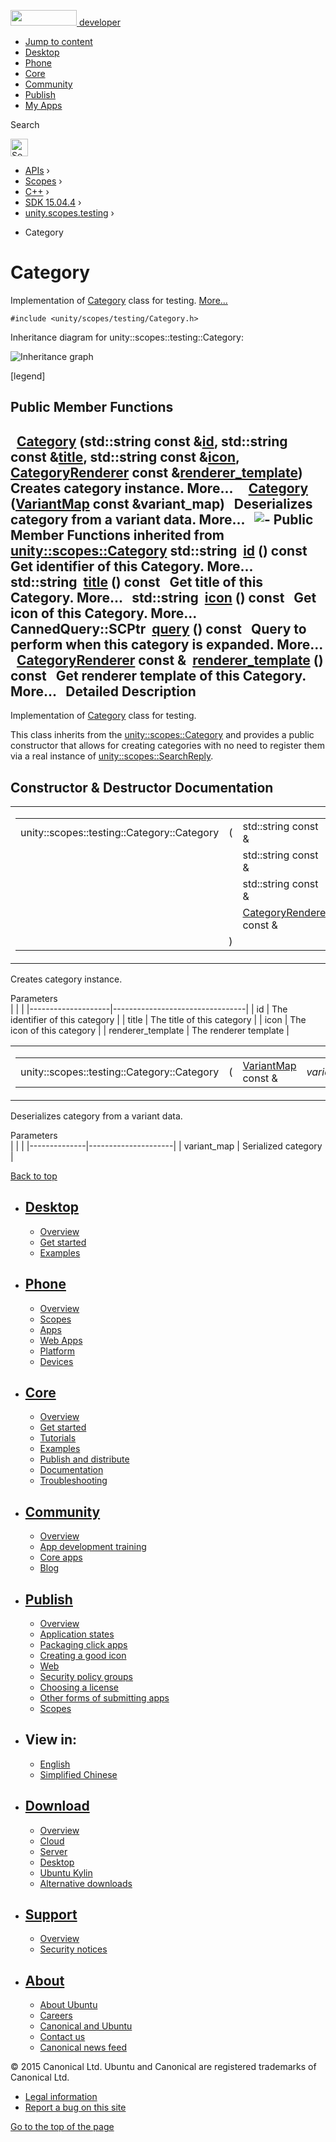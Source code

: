 <a href="https://developer.ubuntu.com/" class="logo-ubuntu"><img src="https://developer.ubuntu.com/assets/sites/ubuntu/latest/u/img/logos/logo-ubuntu-orange.svg" width="106" height="25" /> <span>developer</span></a>

-   [Jump to content](index.html#main-content)
-   [Desktop](https://developer.ubuntu.com/en/desktop/)
-   [Phone](https://developer.ubuntu.com/en/phone/)
-   [Core](https://developer.ubuntu.com/core)
-   [Community](https://developer.ubuntu.com/en/community/)
-   [Publish](https://developer.ubuntu.com/en/publish/)
-   [My Apps](https://myapps.developer.ubuntu.com/)

Search

<img src="https://developer.ubuntu.com/assets/sites/ubuntu/latest/u/img/search-white.svg" alt="Search" height="28" />

-   [APIs](../../../../index.html) ›
-   [Scopes](../../../index.html) ›
-   [C++](../../index.html) ›
-   [SDK 15.04.4](../index.html) ›
-   [unity.scopes.testing](../unity.scopes.testing/index.html) ›

<!-- -->

-   Category

Category
========

Implementation of <a href="index.html" class="el" title="Implementation of Category class for testing. ">Category</a> class for testing. [More...](index.html#details)

`#include <unity/scopes/testing/Category.h>`

Inheritance diagram for unity::scopes::testing::Category:

![Inheritance graph](https://developer.ubuntu.com/static/devportal_uploaded/f8483c25-f0d1-484d-b99a-2232399ee17d-api/scopes/cpp/sdk-15.04.4/unity.scopes.testing.Category/classunity_1_1scopes_1_1testing_1_1_category__inherit__graph.png)

<span class="legend">\[legend\]</span>

<span id="pub-methods"></span> Public Member Functions
------------------------------------------------------

 
<a href="index.html#ac3916483e349d40d917c679fbf3a554e" class="el">Category</a> (std::string const &<a href="../unity.scopes.Category/index.html#aa14a4f95af60187f890ef475d0d8cabe" class="el">id</a>, std::string const &<a href="../unity.scopes.Category/index.html#a6f11a12253de78d61761b49b45951221" class="el">title</a>, std::string const &<a href="../unity.scopes.Category/index.html#acb98bc96e054fcdf787684cc7d0422ca" class="el">icon</a>, <a href="../unity.scopes.CategoryRenderer/index.html" class="el">CategoryRenderer</a> const &<a href="../unity.scopes.Category/index.html#a2668bac76f600a009934faa8b7eeea6d" class="el">renderer_template</a>)
 
Creates category instance. More...
 
 
<a href="index.html#abb48fefd29c1b45b1877ac103a301328" class="el">Category</a> (<a href="../unity.scopes/index.html#ad5d8ccfa11a327fca6f3e4cee11f4c10" class="el">VariantMap</a> const &variant\_map)
 
Deserializes category from a variant data. More...
 
![-](https://developer.ubuntu.com/static/devportal_uploaded/c5d87a1b-9f42-4a4f-9da1-15ff04ecd80e-api/scopes/cpp/sdk-15.04.4/unity.scopes.testing.Category/closed.png) Public Member Functions inherited from <a href="../unity.scopes.Category/index.html" class="el">unity::scopes::Category</a>
std::string 
<a href="../unity.scopes.Category/index.html#aa14a4f95af60187f890ef475d0d8cabe" class="el">id</a> () const
 
Get identifier of this Category. More...
 
std::string 
<a href="../unity.scopes.Category/index.html#a6f11a12253de78d61761b49b45951221" class="el">title</a> () const
 
Get title of this Category. More...
 
std::string 
<a href="../unity.scopes.Category/index.html#acb98bc96e054fcdf787684cc7d0422ca" class="el">icon</a> () const
 
Get icon of this Category. More...
 
CannedQuery::SCPtr 
<a href="../unity.scopes.Category/index.html#a88034923f3493c2cfb5500e7aeae35cc" class="el">query</a> () const
 
Query to perform when this category is expanded. More...
 
<a href="../unity.scopes.CategoryRenderer/index.html" class="el">CategoryRenderer</a> const & 
<a href="../unity.scopes.Category/index.html#a2668bac76f600a009934faa8b7eeea6d" class="el">renderer_template</a> () const
 
Get renderer template of this Category. More...
 
<span id="details"></span>
Detailed Description
--------------------

Implementation of <a href="index.html" class="el" title="Implementation of Category class for testing. ">Category</a> class for testing.

This class inherits from the <a href="../unity.scopes.Category/index.html" class="el" title="A set of related results returned by a scope and displayed within a single pane in the Unity dash...">unity::scopes::Category</a> and provides a public constructor that allows for creating categories with no need to register them via a real instance of <a href="../unity.scopes.SearchReply/index.html" class="el" title="Allows the results of a search query to be sent to the query source. ">unity::scopes::SearchReply</a>.

Constructor & Destructor Documentation
--------------------------------------

<span id="ac3916483e349d40d917c679fbf3a554e" class="anchor"></span>
<table>
<colgroup>
<col width="50%" />
<col width="50%" />
</colgroup>
<tbody>
<tr class="odd">
<td><table>
<tbody>
<tr class="odd">
<td>unity::scopes::testing::Category::Category</td>
<td>(</td>
<td>std::string const &amp; </td>
<td><em>id</em>,</td>
</tr>
<tr class="even">
<td></td>
<td></td>
<td>std::string const &amp; </td>
<td><em>title</em>,</td>
</tr>
<tr class="odd">
<td></td>
<td></td>
<td>std::string const &amp; </td>
<td><em>icon</em>,</td>
</tr>
<tr class="even">
<td></td>
<td></td>
<td><a href="../unity.scopes.CategoryRenderer/index.html" class="el">CategoryRenderer</a> const &amp; </td>
<td><em>renderer_template</em> </td>
</tr>
<tr class="odd">
<td></td>
<td>)</td>
<td></td>
<td></td>
</tr>
</tbody>
</table></td>
<td><span class="mlabels"><span class="mlabel">inline</span></span></td>
</tr>
</tbody>
</table>

Creates category instance.

Parameters  
|                    |                                 |
|--------------------|---------------------------------|
| id                 | The identifier of this category |
| title              | The title of this category      |
| icon               | The icon of this category       |
| renderer\_template | The renderer template           |

<span id="abb48fefd29c1b45b1877ac103a301328" class="anchor"></span>
<table>
<colgroup>
<col width="50%" />
<col width="50%" />
</colgroup>
<tbody>
<tr class="odd">
<td><table>
<tbody>
<tr class="odd">
<td>unity::scopes::testing::Category::Category</td>
<td>(</td>
<td><a href="../unity.scopes/index.html#ad5d8ccfa11a327fca6f3e4cee11f4c10" class="el">VariantMap</a> const &amp; </td>
<td><em>variant_map</em></td>
<td>)</td>
<td></td>
</tr>
</tbody>
</table></td>
<td><span class="mlabels"><span class="mlabel">inline</span></span></td>
</tr>
</tbody>
</table>

Deserializes category from a variant data.

Parameters  
|              |                     |
|--------------|---------------------|
| variant\_map | Serialized category |

[Back to top](index.html#)

-   [Desktop](https://developer.ubuntu.com/en/desktop/)
    ---------------------------------------------------

    -   [Overview](https://developer.ubuntu.com/en/desktop/)
    -   [Get started](http://snapcraft.io/?utm_source=developer.ubuntu.com&utm_medium=devportal&utm_term=snaps%20snapcraft%20desktop&utm_content=menu&utm_campaign=duc_snappers)
    -   [Examples](https://github.com/ubuntu/snappy-playpen)

-   [Phone](https://developer.ubuntu.com/en/phone/)
    -----------------------------------------------

    -   [Overview](https://developer.ubuntu.com/en/phone/)
    -   [Scopes](https://developer.ubuntu.com/en/phone/scopes/)
    -   [Apps](https://developer.ubuntu.com/en/phone/apps/)
    -   [Web Apps](https://developer.ubuntu.com/en/phone/web/)
    -   [Platform](https://developer.ubuntu.com/en/phone/platform/)
    -   [Devices](https://developer.ubuntu.com/en/phone/devices/)

-   [Core](https://developer.ubuntu.com/core)
    -----------------------------------------

    -   [Overview](https://developer.ubuntu.com/core)
    -   [Get started](https://developer.ubuntu.com/core/get-started)
    -   [Tutorials](https://developer.ubuntu.com/core/tutorials)
    -   [Examples](https://developer.ubuntu.com/core/examples)
    -   [Publish and distribute](https://developer.ubuntu.com/core/publish-and-distribute)
    -   [Documentation](https://developer.ubuntu.com/core/documentation)
    -   [Troubleshooting](https://developer.ubuntu.com/core/troubleshooting)

-   [Community](https://developer.ubuntu.com/en/community/)
    -------------------------------------------------------

    -   [Overview](https://developer.ubuntu.com/en/community/)
    -   [App development training](https://developer.ubuntu.com/en/community/training/)
    -   [Core apps](https://developer.ubuntu.com/en/community/core-apps/)
    -   [Blog](https://developer.ubuntu.com/en/community/blog/)

-   [Publish](https://developer.ubuntu.com/en/publish/)
    ---------------------------------------------------

    -   [Overview](https://developer.ubuntu.com/en/publish/)
    -   [Application states](https://developer.ubuntu.com/en/publish/application-states/)
    -   [Packaging click apps](https://developer.ubuntu.com/en/publish/packaging-click-apps/)
    -   [Creating a good icon](https://developer.ubuntu.com/en/publish/creating-a-good-icon/)
    -   [Web](https://developer.ubuntu.com/en/publish/web/)
    -   [Security policy groups](https://developer.ubuntu.com/en/publish/security-policy-groups/)
    -   [Choosing a license](https://developer.ubuntu.com/en/publish/choosing-a-license/)
    -   [Other forms of submitting apps](https://developer.ubuntu.com/en/publish/other-forms-of-submitting-apps/)
    -   [Scopes](https://developer.ubuntu.com/en/publish/scopes/)

-   View in:
    --------

    -   [English](index.html "Change to language: English")
    -   [Simplified Chinese](index.html "Change to language: Simplified Chinese")

-   [Download](http://ubuntu.com/download/)
    ---------------------------------------

    -   [Overview](http://ubuntu.com/download)
    -   [Cloud](http://ubuntu.com/download/cloud)
    -   [Server](http://ubuntu.com/download/server)
    -   [Desktop](http://ubuntu.com/download/desktop)
    -   [Ubuntu Kylin](http://ubuntu.com/download/ubuntu-kylin)
    -   [Alternative downloads](http://ubuntu.com/download/alternative-downloads)

-   [Support](http://ubuntu.com/support/)
    -------------------------------------

    -   [Overview](http://ubuntu.com/support)
    -   [Security notices](http://www.ubuntu.com/usn/)

-   [About](http://ubuntu.com/about/)
    ---------------------------------

    -   [About Ubuntu](http://ubuntu.com/about/about-ubuntu)
    -   [Careers](http://www.canonical.com/careers)
    -   [Canonical and Ubuntu](http://ubuntu.com/about/canonical-and-ubuntu)
    -   [Contact us](http://ubuntu.com/about/contact-us)
    -   [Canonical news feed](http://insights.ubuntu.com/feed/)

© 2015 Canonical Ltd. Ubuntu and Canonical are registered trademarks of Canonical Ltd.

-   [Legal information](http://www.ubuntu.com/legal)
-   [Report a bug on this site](https://bugs.launchpad.net/developer-ubuntu-com/)

<span class="accessibility-aid">[Go to the top of the page](index.html#)</span>

